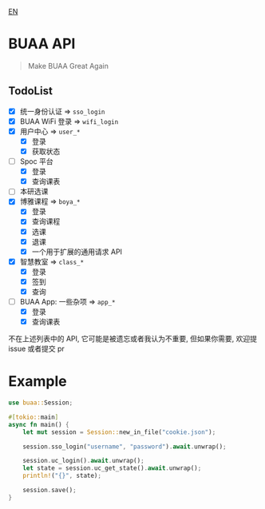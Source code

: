 [EN](./Readme.md)
# BUAA API

> Make BUAA Great Again

## TodoList

- [x] 统一身份认证 => `sso_login`
- [x] BUAA WiFi 登录 => `wifi_login`
- [x] 用户中心 => `user_*`
  - [x] 登录
  - [x] 获取状态
- [ ] Spoc 平台
  - [x] 登录
  - [x] 查询课表
- [ ] 本研选课
- [x] 博雅课程 => `boya_*`
  - [x] 登录
  - [x] 查询课程
  - [x] 选课
  - [x] 退课
  - [x] 一个用于扩展的通用请求 API
- [x] 智慧教室 => `class_*`
  - [x] 登录
  - [x] 签到
  - [x] 查询
- [ ] BUAA App: 一些杂项 => `app_*`
  - [x] 登录
  - [x] 查询课表

不在上述列表中的 API, 它可能是被遗忘或者我认为不重要, 但如果你需要, 欢迎提 issue 或者提交 pr

# Example

```rust
use buaa::Session;

#[tokio::main]
async fn main() {
    let mut session = Session::new_in_file("cookie.json");

    session.sso_login("username", "password").await.unwrap();

    session.uc_login().await.unwrap();
    let state = session.uc_get_state().await.unwrap();
    println!("{}", state);

    session.save();
}
```